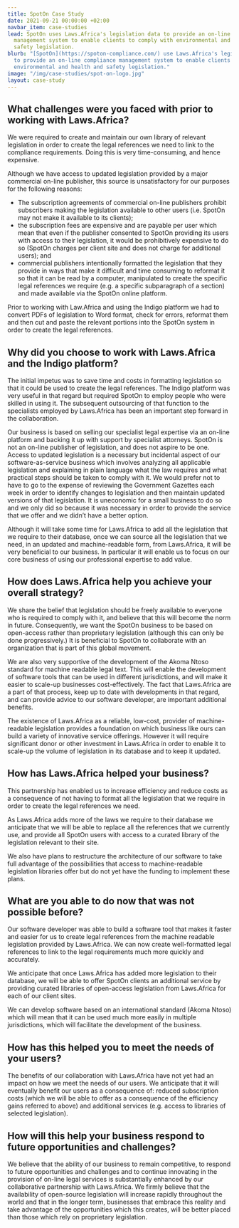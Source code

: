 ```yaml
---
title: SpotOn Case Study
date: 2021-09-21 00:00:00 +02:00
navbar_item: case-studies
lead: SpotOn uses Laws.Africa's legislation data to provide an on-line compliance
  management system to enable clients to comply with environmental and health and
  safety legislation.
blurb: "[SpotOn](https://spoton-compliance.com/) use Laws.Africa's legislation data
  to provide an on-line compliance management system to enable clients to comply with
  environmental and health and safety legislation."
image: "/img/case-studies/spot-on-logo.jpg"
layout: case-study
---
```


## What challenges were you faced with prior to working with Laws.Africa?

We were required to create and maintain our own library of relevant legislation in order to create the legal references we need to link to the compliance requirements. Doing this is very time-consuming, and hence expensive.

Although we have access to updated legislation provided by a major commercial on-line publisher, this source is unsatisfactory for our purposes for the following reasons:

*   The subscription agreements of commercial on-line publishers prohibit subscribers making the legislation available to other users (i.e. SpotOn may not make it available to its clients);
*   the subscription fees are expensive and are payable per user which mean that even if the publisher consented to SpotOn providing its users with access to their legislation, it would be prohibitively expensive to do so (SpotOn charges per client site and does not charge for additional users); and
*   commercial publishers intentionally formatted the legislation that they provide in ways that make it difficult and time consuming to reformat it so that it can be read by a computer, manipulated to create the specific legal references we require (e.g. a specific subparagraph of a section) and made available via the SpotOn online platform.

Prior to working with Law.Africa and using the Indigo platform we had to convert PDFs of legislation to Word format, check for errors, reformat them and then cut and paste the relevant portions into the SpotOn system in order to create the legal references.

## Why did you choose to work with Laws.Africa and the Indigo platform?

The initial impetus was to save time and costs in formatting legislation so that it could be used to create the legal references. The Indigo platform was very useful in that regard but required SpotOn to employ people who were skilled in using it. The subsequent outsourcing of that function to the specialists employed by Laws.Africa has been an important step forward in the collaboration.

Our business is based on selling our specialist legal expertise via an on-line platform and backing it up with support by specialist attorneys. SpotOn is not an on-line publisher of legislation, and does not aspire to be one. Access to updated legislation is a necessary but incidental aspect of our software-as-service business which involves analyzing all applicable legislation and explaining in plain language what the law requires and what practical steps should be taken to comply with it. We would prefer not to have to go to the expense of reviewing the Government Gazettes each week in order to identify changes to legislation and then maintain updated versions of that legislation. It is uneconomic for a small business to do so and we only did so because it was necessary in order to provide the service that we offer and we didn’t have a better option.

Although it will take some time for Laws.Africa to add all the legislation that we require to their database, once we can source all the legislation that we need, in an updated and machine-readable form, from Laws.Africa, it will be very beneficial to our business. In particular it will enable us to focus on our core business of using our professional expertise to add value.

## How does Laws.Africa help you achieve your overall strategy?

We share the belief that legislation should be freely available to everyone who is required to comply with it, and believe that this will become the norm in future. Consequently, we want the SpotOn business to be based on open-access rather than proprietary legislation (although this can only be done progressively.) It is beneficial to SpotOn to collaborate with an organization that is part of this global movement.

We are also very supportive of the development of the Akoma Ntoso standard for machine readable legal text. This will enable the development of software tools that can be used in different jurisdictions, and will make it easier to scale-up businesses cost-effectively. The fact that Laws.Africa are a part of that process, keep up to date with developments in that regard, and can provide advice to our software developer, are important additional benefits.

The existence of Laws.Africa as a reliable, low-cost, provider of machine-readable legislation provides a foundation on which business like ours can build a variety of innovative service offerings. However it will require significant donor or other investment in Laws.Africa in order to enable it to scale-up the volume of legislation in its database and to keep it updated.

## How has Laws.Africa helped your business?

This partnership has enabled us to increase efficiency and reduce costs as a consequence of not having to format all the legislation that we require in order to create the legal references we need.

As Laws.Africa adds more of the laws we require to their database we anticipate that we will be able to replace all the references that we currently use, and provide all SpotOn users with access to a curated library of the legislation relevant to their site.

We also have plans to restructure the architecture of our software to take full advantage of the possibilities that access to machine-readable legislation libraries offer but do not yet have the funding to implement these plans.

## What are you able to do now that was not possible before?

Our software developer was able to build a software tool that makes it faster and easier for us to create legal references from the machine readable legislation provided by Laws.Africa. We can now create well-formatted legal references to link to the legal requirements much more quickly and accurately.

We anticipate that once Laws.Africa has added more legislation to their database, we will be able to offer SpotOn clients an additional service by providing curated libraries of open-access legislation from Laws.Africa for each of our client sites.

We can develop software based on an international standard (Akoma Ntoso) which will mean that it can be used much more easily in multiple jurisdictions, which will facilitate the development of the business.

## How has this helped you to meet the needs of your users?

The benefits of our collaboration with Laws.Africa have not yet had an impact on how we meet the needs of our users. We anticipate that it will eventually benefit our users as a consequence of: reduced subscription costs (which we will be able to offer as a consequence of the efficiency gains referred to above) and additional services (e.g. access to libraries of selected legislation).

## How will this help your business respond to future opportunities and challenges?

We believe that the ability of our business to remain competitive, to respond to future opportunities and challenges and to continue innovating in the provision of on-line legal services is substantially enhanced by our collaborative partnership with Laws.Africa. We firmly believe that the availability of open-source legislation will increase rapidly throughout the world and that in the longer term, businesses that embrace this reality and take advantage of the opportunities which this creates, will be better placed than those which rely on proprietary legislation.

